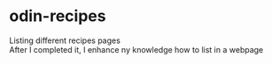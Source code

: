 # odin-recipes
Listing different recipes pages
<br>
After I completed it, I enhance ny knowledge how to list in a webpage